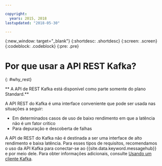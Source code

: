 ```yaml
---

copyright:
  years: 2015, 2018
lastupdated: "2018-05-30"

---
```


{:new_window: target="_blank"}
{:shortdesc: .shortdesc}
{:screen: .screen}
{:codeblock: .codeblock}
{:pre: .pre}

# Por que usar a API REST Kafka?
{: #why_rest}

** A API de REST Kafka está disponível como parte somente do plano Standard.**
<br/>

A API REST do Kafka é uma interface conveniente que pode ser usada nas situações a
            seguir:  

* Em determinados casos de uso de baixo rendimento em que a latência não é um fator crítico
* Para depuração e descoberta de falhas

A API de REST do Kafka não é destinada a ser uma interface de alto rendimento e baixa latência. Para esses tipos de requisitos, recomendamos o uso da API Kafka para conectar-se ao {{site.data.keyword.messagehub}} e por meio dele. Para obter informações adicionais, consulte [Usando um cliente Kafka](/docs/services/MessageHub/messagehub050.html#kafka_using).


